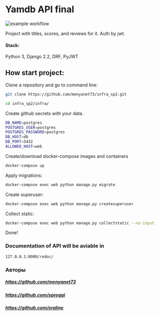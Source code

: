 # Yamdb API final
![example workflow](https://github.com/menyanet73/yamdb_final/actions/workflows/yamdb_workflow.yml/badge.svg)

Project with titles, scores, and reviews for it. Auth by jwt.

#### Stack: 
Python 3, Django 2.2, DRF, PyJWT

## How start project:

Clone a repository and go to command line:

```sh
git clone https://github.com/menyanet73/infra_sp2.git
```

```sh
cd infra_sp2/infra/
```
Create github secrets with your data.

```sh
DB_NAME=postgres
POSTGRES_USER=postgres
POSTGRES_PASSWORD=postgres
DB_HOST=db
DB_PORT=5432
ALLOWED_HOST=web
```

Create/download docker-compose images and containers

```sh
docker-compose up
```

Apply migrations:


```sh
docker-compose exec web python manage.py migrate
```

Create superuser:

```sh
docker-compose exec web python manage.py createsuperuser
```

Collect static:

```sh
docker-compose exec web python manage.py collectstatic --no-input
```

Done!

### Documentation of API will be aviable in
```sh
127.0.0.1:8000/redoc/
```
### Авторы
##### https://github.com/menyanet73
##### https://github.com/sproggi 
##### https://github.com/eraline